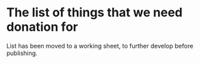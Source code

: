 # The list of things that we need donation for

List has been moved to a working sheet, to further develop before publishing.
